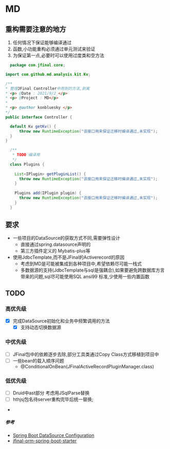 # MD

## 重构需要注意的地方

1. 任何情况下保证能够编译通过
2. 函数,小功能重构必须通过单元测试来验证
3. 为保证第一点,必要时可以使用过度类和空方法

  ```java
    package com.jfinal.core;

import com.github.md.analysis.kit.Kv;

/**
 * 整理JFinal Controller中用到的方法,剥离
 * <p> @Date : 2021/9/2 </p>
 * <p> @Project : MD</p>
 *
 * <p> @author konbluesky </p>
 */
public interface Controller {

    default Kv getKv() {
        throw new RuntimeException("该接口用来保证迁移时编译通过,未实现");
    }
}
  ```

  ```java
    /**
     * TODO 编译用
     */
    class Plugins {
    
      List<IPlugin> getPluginList() {
        throw new RuntimeException("该接口用来保证迁移时编译通过,未实现");
      }
    
      Plugins add(IPlugin plugin) {
        throw new RuntimeException("该接口用来保证迁移时编译通过,未实现");
      }
    }
  ```

## 要求

- 一些项目的DataSource的获取方式不同,需要弹性设计
    - 直接通过spring.datasource声明的
    - 第三方插件定义的 Mybatis-plus等
- 使用JdbcTemplate,而不是JFinal的Activerecord的原因
    - 考虑到MD是可能被集成到各种项目中,希望依赖尽可能一栈式
    - 多数据源的支持(JdbcTemplate与sql是强耦合),如果要避免跨数据库方言带来的问题,sql尽可能使用SQL ansi99 标准,少使用一些内置函数

## TODO

### 高优先级

- [x] 完成DataSource初始化和业务中频繁调用的方法
    - [x] 支持动态切换数据源

### 中优先级

- [ ] JFinal包中的依赖逐步去除,部分工具类通过Copy Class方式移植到项目中
- [ ] 一些bean的载入顺序问题
  - @ConditionalOnBean(JFinalActiveRecordPluginManager.class)
### 低优先级

- [ ] Druid中ast部分 考虑用JSqlParse替换
- [ ] hthjsj包名待server重构完毕后统一替换;
-

##### 参考

- [Spring Boot DataSource Configuration](https://howtodoinjava.com/spring-boot2/datasource-configuration/)
- [jfinal-orm-spring-boot-starter](https://gitee.com/blingking/jfinal-orm-spring-boot-starter)